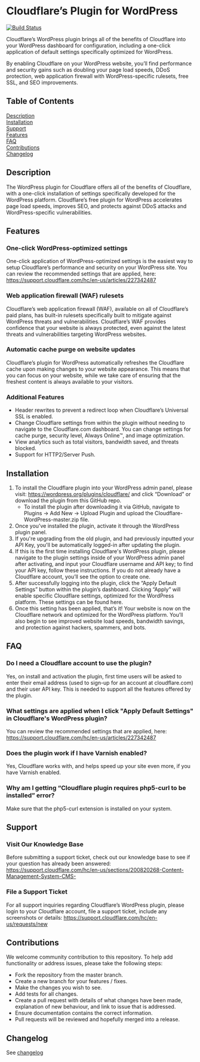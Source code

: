 # Cloudflare’s Plugin for WordPress

[![Build Status](https://travis-ci.org/cloudflare/Cloudflare-WordPress.svg?branch=master)](https://travis-ci.org/cloudflare/Cloudflare-WordPress)

Cloudflare’s WordPress plugin brings all of the benefits of Cloudflare into your WordPress dashboard for configuration, including a one-click application of default settings specifically optimized for WordPress.

By enabling Cloudflare on your WordPress website, you’ll find performance and security gains such as doubling your page load speeds, DDoS protection, web application firewall with WordPress-specific rulesets, free SSL, and SEO improvements.

## Table of Contents

[Description](#description)  
[Installation](#description)  
[Support](#support)  
[Features](#features)  
[FAQ](#faq)  
[Contributions](#contributions)  
[Changelog](#changelog)  

## Description

The WordPress plugin for Cloudflare offers all of the benefits of Cloudflare, with a one-click installation of settings specifically developed for the WordPress platform. Cloudflare’s free plugin for WordPress accelerates page load speeds, improves SEO, and protects against DDoS attacks and WordPress-specific vulnerabilities.

## Features

### One-click WordPress-optimized settings

One-click application of WordPress-optimized settings is the easiest way to setup Cloudflare’s performance and security on your WordPress site. You can review the recommended settings that are applied, here: <https://support.cloudflare.com/hc/en-us/articles/227342487>

### Web application firewall (WAF) rulesets

Cloudflare’s web application firewall (WAF), available on all of Cloudflare’s paid plans, has built-in rulesets specifically built to mitigate against WordPress threats and vulnerabilities. Cloudflare’s WAF provides confidence that your website is always protected, even against the latest threats and vulnerabilities targeting WordPress websites.

### Automatic cache purge on website updates

Cloudflare’s plugin for WordPress automatically refreshes the Cloudflare cache upon making changes to your website appearance. This means that you can focus on your website, while we take care of ensuring that the freshest content is always available to your visitors.

### Additional Features

- Header rewrites to prevent a redirect loop when Cloudflare’s Universal SSL is enabled.
- Change Cloudflare settings from within the plugin without needing to navigate to the Cloudflare.com dashboard. You can change settings for cache purge, security level, Always Online™, and image optimization.
- View analytics such as total visitors, bandwidth saved, and threats blocked.
- Support for HTTP2/Server Push.

## Installation

1. To install the Cloudflare plugin into your WordPress admin panel, please visit: <https://wordpress.org/plugins/cloudflare/> and click “Download” or download the plugin from this GitHub repo.
    - To install the plugin after downloading it via GitHub, navigate to Plugins → Add New → Upload Plugin and upload the Cloudflare-WordPress-master.zip file.
2. Once you’ve installed the plugin, activate it through the WordPress plugin panel.
3. If you're upgrading from the old plugin, and had previously inputted your API Key, you'll be automatically logged-in after updating the plugin.
4. If this is the first time installing Cloudflare's WordPress plugin, please navigate to the plugin settings inside of your WordPress admin panel after activating, and input your Cloudflare username and API key; to find your API key, follow these instructions. If you do not already have a Cloudflare account, you’ll see the option to create one.
5. After successfully logging into the plugin, click the “Apply Default Settings” button within the plugin’s dashboard. Clicking “Apply” will enable specific Cloudflare settings, optimized for the WordPress platform. These settings can be found here.
6. Once this setting has been applied, that’s it! Your website is now on the Cloudflare network and optimized for the WordPress platform. You’ll also begin to see improved website load speeds, bandwidth savings, and protection against hackers, spammers, and bots.

## FAQ

### Do I need a Cloudflare account to use the plugin?

Yes, on install and activation the plugin, first time users will be asked to enter their email address (used to sign-up for an account at cloudflare.com) and their user API key. This is needed to support all the features offered by the plugin.

### What settings are applied when I click "Apply Default Settings" in Cloudflare's WordPress plugin?

 You can review the recommended settings that are applied, here: <https://support.cloudflare.com/hc/en-us/articles/227342487>

### Does the plugin work if I have Varnish enabled?

Yes, Cloudflare works with, and helps speed up your site even more, if you have Varnish enabled.

### Why am I getting “Cloudflare plugin requires php5-curl to be installed” error?

Make sure that the php5-curl extension is installed on your system.

## Support

### Visit Our Knowledge Base

Before submitting a support ticket, check out our knowledge base to see if your question has already been answered: <https://support.cloudflare.com/hc/en-us/sections/200820268-Content-Management-System-CMS->

### File a Support Ticket

For all support inquiries regarding Cloudflare’s WordPress plugin, please login to your Cloudflare account, file a support ticket, include any screenshots or details: <https://support.cloudflare.com/hc/en-us/requests/new>

## Contributions

We welcome community contribution to this repository. To help add functionality or address issues, please take the following steps:

- Fork the repository from the master branch.
- Create a new branch for your features / fixes.
- Make the changes you wish to see.
- Add tests for all changes.
- Create a pull request with details of what changes have been made, explanation of new behaviour, and link to issue that is addressed.
- Ensure documentation contains the correct information.
- Pull requests will be reviewed and hopefully merged into a release.

## Changelog

See [changelog](https://wordpress.org/plugins/cloudflare/changelog/)

